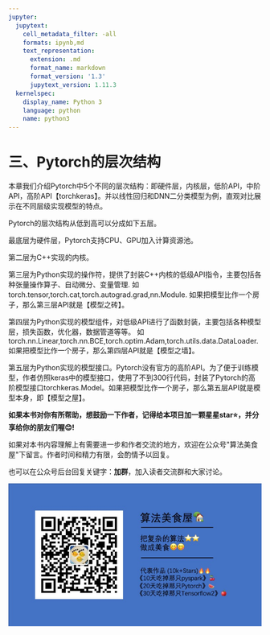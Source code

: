 ```yaml
---
jupyter:
  jupytext:
    cell_metadata_filter: -all
    formats: ipynb,md
    text_representation:
      extension: .md
      format_name: markdown
      format_version: '1.3'
      jupytext_version: 1.11.3
  kernelspec:
    display_name: Python 3
    language: python
    name: python3
---
```


# 三、Pytorch的层次结构


本章我们介绍Pytorch中5个不同的层次结构：即硬件层，内核层，低阶API，中阶API，高阶API【torchkeras】。并以线性回归和DNN二分类模型为例，直观对比展示在不同层级实现模型的特点。

Pytorch的层次结构从低到高可以分成如下五层。

最底层为硬件层，Pytorch支持CPU、GPU加入计算资源池。

第二层为C++实现的内核。

第三层为Python实现的操作符，提供了封装C++内核的低级API指令，主要包括各种张量操作算子、自动微分、变量管理.
如torch.tensor,torch.cat,torch.autograd.grad,nn.Module.
如果把模型比作一个房子，那么第三层API就是【模型之砖】。

第四层为Python实现的模型组件，对低级API进行了函数封装，主要包括各种模型层，损失函数，优化器，数据管道等等。
如torch.nn.Linear,torch.nn.BCE,torch.optim.Adam,torch.utils.data.DataLoader.
如果把模型比作一个房子，那么第四层API就是【模型之墙】。

第五层为Python实现的模型接口。Pytorch没有官方的高阶API。为了便于训练模型，作者仿照keras中的模型接口，使用了不到300行代码，封装了Pytorch的高阶模型接口torchkeras.Model。如果把模型比作一个房子，那么第五层API就是模型本身，即【模型之屋】。


**如果本书对你有所帮助，想鼓励一下作者，记得给本项目加一颗星星star⭐️，并分享给你的朋友们喔😊!** 

如果对本书内容理解上有需要进一步和作者交流的地方，欢迎在公众号"算法美食屋"下留言。作者时间和精力有限，会酌情予以回复。

也可以在公众号后台回复关键字：**加群**，加入读者交流群和大家讨论。

![算法美食屋logo.png](./data/算法美食屋二维码.jpg)
